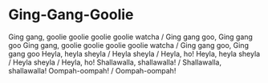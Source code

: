 # Ging-Gang-Goolie

Ging gang, goolie goolie goolie goolie watcha / Ging gang goo, Ging gang goo
Ging gang, goolie goolie goolie goolie watcha / Ging gang goo, Ging gang goo
Heyla, heyla sheyla / Heyla sheyla / Heyla, ho!
Heyla, heyla sheyla / Heyla sheyla / Heyla, ho!
Shallawalla, shallawalla! / Shallawalla, shallawalla!
Oompah-oompah! / Oompah-oompah!
